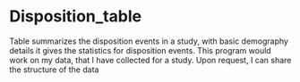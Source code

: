 # Disposition_table
Table summarizes the disposition events in a study, with basic demography details
it gives the statistics for disposition events. This program would work on my data, that I have collected for a study. Upon request, I can share the structure of the data
